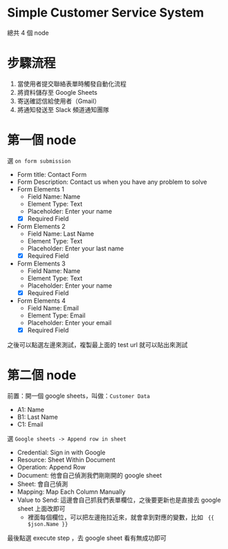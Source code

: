 # Simple Customer Service System

總共 4 個 node

# 步驟流程

1. 當使用者提交聯絡表單時觸發自動化流程
2. 將資料儲存至 Google Sheets
3. 寄送確認信給使用者（Gmail）
4. 將通知發送至 Slack 頻道通知團隊

# 第一個 node
選 `on form submission`
- Form title: Contact Form
- Form Description: Contact us when you have any problem to solve
- Form Elements 1
  - Field Name: Name
  - Element Type: Text
  - Placeholder: Enter your name
  - [x] Required Field
- Form Elements 2
  - Field Name: Last Name
  - Element Type: Text
  - Placeholder: Enter your last name
  - [x] Required Field 
- Form Elements 3
  - Field Name: Name
  - Element Type: Text
  - Placeholder: Enter your name
  - [x] Required Field 
- Form Elements 4
  - Field Name: Email
  - Element Type: Email
  - Placeholder: Enter your email
  - [x] Required Field

之後可以點選左邊來測試，複製最上面的 test url 就可以貼出來測試

# 第二個 node

前置：開一個 google sheets，叫做：`Customer Data`
- A1: Name
- B1: Last Name
- C1: Email

選 `Google sheets -> Append row in sheet`
- Credential: Sign in with Google
- Resource: Sheet Within Document
- Operation: Append Row
- Document: 他會自己偵測我們剛剛開的 google sheet
- Sheet: 會自己偵測
- Mapping: Map Each Column Manually
- Value to Send: 這邊會自己抓我們表單欄位，之後要更新也是直接去 google sheet 上面改即可
  - 裡面每個欄位，可以把左邊拖拉近來，就會拿到對應的變數，比如 ` {{ $json.Name }}`

最後點選 execute step ，去 google sheet 看有無成功即可
